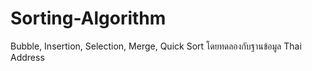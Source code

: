 # Sorting-Algorithm
Bubble, Insertion, Selection, Merge, Quick Sort โดยทดลองกับฐานข้อมูล Thai Address
